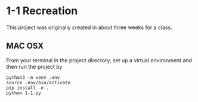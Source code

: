# 1-1 Recreation
This project was originally created in about three weeks for a class.

## MAC OSX
From your terminal in the project directory, set up a virtual environment and then run the project by

	python3 -m venv .env
	source .env/bin/activate
    pip install -e .
    python 1-1.py

    
    